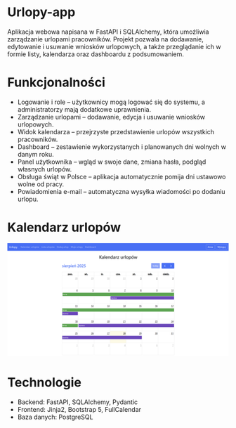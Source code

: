 # Urlopy-app 
Aplikacja webowa napisana w FastAPI i SQLAlchemy, która umożliwia zarządzanie urlopami pracowników. Projekt pozwala na dodawanie, edytowanie i usuwanie wniosków urlopowych, a także przeglądanie ich w formie listy, kalendarza oraz dashboardu z podsumowaniem.

# Funkcjonalności
- Logowanie i role – użytkownicy mogą logować się do systemu, a administratorzy mają dodatkowe uprawnienia.
- Zarządzanie urlopami – dodawanie, edycja i usuwanie wniosków urlopowych.
- Widok kalendarza – przejrzyste przedstawienie urlopów wszystkich pracowników.
- Dashboard – zestawienie wykorzystanych i planowanych dni wolnych w danym roku.
- Panel użytkownika – wgląd w swoje dane, zmiana hasła, podgląd własnych urlopów.
- Obsługa świąt w Polsce – aplikacja automatycznie pomija dni ustawowo wolne od pracy.
- Powiadomienia e-mail – automatyczna wysyłka wiadomości po dodaniu urlopu.
  
# Kalendarz urlopów
![Kalendarz urlopów](screenshots/Calendar.png)

# Technologie
- Backend: FastAPI, SQLAlchemy, Pydantic
- Frontend: Jinja2, Bootstrap 5, FullCalendar
- Baza danych: PostgreSQL
